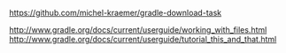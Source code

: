 https://github.com/michel-kraemer/gradle-download-task



http://www.gradle.org/docs/current/userguide/working_with_files.html
http://www.gradle.org/docs/current/userguide/tutorial_this_and_that.html
